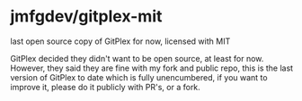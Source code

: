 # jmfgdev/gitplex-mit

last open source copy of GitPlex for now, licensed with MIT

GitPlex decided they didn't want to be open source, at least for now.
However, they said they are fine with my fork and public repo,
this is the last version of GitPlex to date which is fully unencumbered, if you want to improve it, 
please do it publicly with PR's, or a fork.
